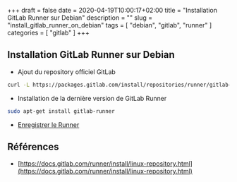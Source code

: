 +++ 
draft = false
date = 2020-04-19T10:00:17+02:00
title = "Installation GitLab Runner sur Debian"
description = ""
slug = "install_gitlab_runner_on_debian" 
tags = [ "debian", "gitlab", "runner" ]
categories = [ "gitlab" ]
+++

## Installation GitLab Runner sur Debian

* Ajout du repository officiel GitLab

```bash
curl -L https://packages.gitlab.com/install/repositories/runner/gitlab-runner/script.deb.sh | sudo bash
```

* Installation de la dernière version de GitLab Runner

```bash
sudo apt-get install gitlab-runner
```

* [Enregistrer le Runner](https://docs.gitlab.com/runner/register/index.html)

## Références

* [https://docs.gitlab.com/runner/install/linux-repository.html](https://docs.gitlab.com/runner/install/linux-repository.html)

